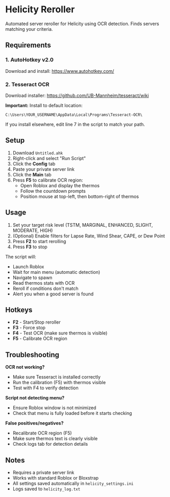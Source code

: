 # Helicity Reroller

Automated server reroller for Helicity using OCR detection. Finds servers matching your criteria.

## Requirements

### 1. AutoHotkey v2.0
Download and install: https://www.autohotkey.com/

### 2. Tesseract OCR
Download installer: https://github.com/UB-Mannheim/tesseract/wiki

**Important:** Install to default location:
```
C:\Users\YOUR_USERNAME\AppData\Local\Programs\Tesseract-OCR\
```

If you install elsewhere, edit line 7 in the script to match your path.

## Setup

1. Download `Untitled.ahk` 
2. Right-click and select "Run Script"
3. Click the **Config** tab
4. Paste your private server link
5. Click the **Main** tab
6. Press **F5** to calibrate OCR region:
   - Open Roblox and display the thermos
   - Follow the countdown prompts
   - Position mouse at top-left, then bottom-right of thermos

## Usage

1. Set your target risk level (TSTM, MARGINAL, ENHANCED, SLIGHT, MODERATE, HIGH)
2. (Optional) Enable filters for Lapse Rate, Wind Shear, CAPE, or Dew Point
3. Press **F2** to start rerolling
4. Press **F3** to stop

The script will:
- Launch Roblox
- Wait for main menu (automatic detection)
- Navigate to spawn
- Read thermos stats with OCR
- Reroll if conditions don't match
- Alert you when a good server is found

## Hotkeys

- **F2** - Start/Stop reroller
- **F3** - Force stop
- **F4** - Test OCR (make sure thermos is visible)
- **F5** - Calibrate OCR region

## Troubleshooting

**OCR not working?**
- Make sure Tesseract is installed correctly
- Run the calibration (F5) with thermos visible
- Test with F4 to verify detection

**Script not detecting menu?**
- Ensure Roblox window is not minimized
- Check that menu is fully loaded before it starts checking

**False positives/negatives?**
- Recalibrate OCR region (F5)
- Make sure thermos text is clearly visible
- Check logs tab for detection details

## Notes

- Requires a private server link
- Works with standard Roblox or Bloxstrap
- All settings saved automatically in `helicity_settings.ini`
- Logs saved to `helicity_log.txt`

